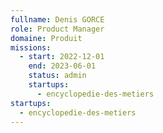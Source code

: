 ```yaml
---
fullname: Denis GORCE
role: Product Manager
domaine: Produit
missions:
  - start: 2022-12-01
    end: 2023-06-01
    status: admin
    startups:
      - encyclopedie-des-metiers
startups:
  - encyclopedie-des-metiers
---
```

